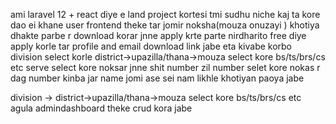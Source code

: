 ami laravel 12  + react diye e land project kortesi tmi sudhu niche kaj ta kore dao
ei khane user frontend theke tar jomir noksha(mouza onuzayi ) khotiya dhakte parbe r download korar jnne apply krte parte nirdharito free diye apply korle tar profile and email download link jabe eta kivabe korbo
division select korle district->upazilla/thana->mouza select kore bs/ts/brs/cs etc serve select kore noksar jnne shit number zil number selet kore nokas r dag number kinba jar name jomi ase sei nam likhle khotiyan paoya jabe

division -> district->upazilla/thana->mouza select kore bs/ts/brs/cs etc agula admindashboard theke crud kora jabe
